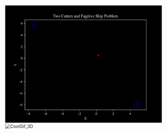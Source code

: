 ![CoolGif_2D](https://github.com/nathanmorrow123/2P1E/blob/main/CoolGif_2D.gif)
![CoolGif_3D](https://github.com/nathanmorrow123/2P1E/blob/main/CoolGif_3D.gif)
